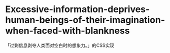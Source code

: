 # Excessive-information-deprives-human-beings-of-their-imagination-when-faced-with-blankness
「过剩信息剥夺人类面对空白时的想象力。」的CSS实现
